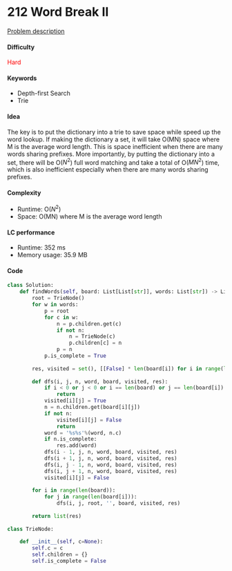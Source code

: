 212 Word Break II
=======================
[Problem description](https://leetcode.com/problems/word-search-ii/)

#### Difficulty
<span style="color:red">Hard</span>

#### Keywords
- Depth-first Search
- Trie
  
#### Idea
The key is to put the dictionary into a trie to save space while speed up the word lookup. If making the dictionary a set, it will take O(MN) space where M is the average word length. This is space inefficient when there are many words sharing prefixes. More importantly, by putting the dictionary into a set, there will be O($N^2$) full word matching and take a total of O($MN^2$) time, which is also inefficient especially when there are many words sharing prefixes.

#### Complexity
- Runtime: O($N^2$)
- Space: O(MN) where M is the average word length
  
#### LC performance
- Runtime: 352 ms
- Memory usage: 35.9 MB

#### Code
```python
class Solution:
    def findWords(self, board: List[List[str]], words: List[str]) -> List[str]:
        root = TrieNode()
        for w in words:
            p = root
            for c in w:
                n = p.children.get(c)
                if not n:
                    n = TrieNode(c)
                    p.children[c] = n
                p = n
            p.is_complete = True
        
        res, visited = set(), [[False] * len(board[i]) for i in range(len(board))]
        
        def dfs(i, j, n, word, board, visited, res):
            if i < 0 or j < 0 or i == len(board) or j == len(board[i]) or visited[i][j]:
                return
            visited[i][j] = True
            n = n.children.get(board[i][j])
            if not n:
                visited[i][j] = False
                return
            word = '%s%s'%(word, n.c)
            if n.is_complete:
                res.add(word)
            dfs(i - 1, j, n, word, board, visited, res)
            dfs(i + 1, j, n, word, board, visited, res)
            dfs(i, j - 1, n, word, board, visited, res)
            dfs(i, j + 1, n, word, board, visited, res)
            visited[i][j] = False
        
        for i in range(len(board)):
            for j in range(len(board[i])):
                dfs(i, j, root, '', board, visited, res)
        
        return list(res)
            
class TrieNode:
    
    def __init__(self, c=None):
        self.c = c
        self.children = {}
        self.is_complete = False
```